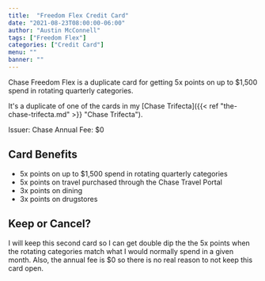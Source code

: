 ```yaml
---
title:  "Freedom Flex Credit Card"
date: "2021-08-23T08:00:00-06:00"
author: "Austin McConnell"
tags: ["Freedom Flex"]
categories: ["Credit Card"]
menu: ""
banner: ""
---
```


Chase Freedom Flex is a duplicate card for getting 5x points on up to $1,500 spend in rotating quarterly categories.

It's a duplicate of one of the cards in my [Chase Trifecta]({{< ref "the-chase-trifecta.md" >}} "Chase Trifecta").
<!--more-->

Issuer: Chase
Annual Fee: $0

## Card Benefits

- 5x points on up to $1,500 spend in rotating quarterly categories
- 5x points on travel purchased through the Chase Travel Portal
- 3x points on dining
- 3x points on drugstores

## Keep or Cancel?

I will keep this second card so I can get double dip the the 5x points when the rotating categories match what I would normally spend in a given month. Also, the annual fee is $0 so there is no real reason to not keep this card open.
